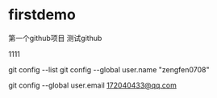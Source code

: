# firstdemo
第一个github项目
测试github

1111

git config --list
git config --global user.name "zengfen0708"

git config --global user.email 172040433@qq.com